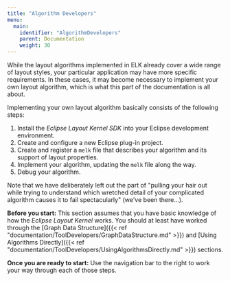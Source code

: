 ```yaml
---
title: "Algorithm Developers"
menu:
  main:
    identifier: "AlgorithmDevelopers"
    parent: Documentation
    weight: 30
---
```


While the layout algorithms implemented in ELK already cover a wide range of layout styles, your particular application may have more specific requirements. In these cases, it may become necessary to implement your own layout algorithm, which is what this part of the documentation is all about.

Implementing your own layout algorithm basically consists of the following steps:

1. Install the _Eclipse Layout Kernel SDK_ into your Eclipse development environment.
1. Create and configure a new Eclipse plug-in project.
1. Create and register a `melk` file that describes your algorithm and its support of layout properties.
1. Implement your algorithm, updating the `melk` file along the way.
1. Debug your algorithm.

Note that we have deliberately left out the part of "pulling your hair out while trying to understand which wretched detail of your complicated algorithm causes it to fail spectacularly" (we've been there...).

**Before you start:**
This section assumes that you have basic knowledge of how the _Eclipse Layout Kernel_ works. You should at least have worked through the [Graph Data Structure]({{< ref "documentation/ToolDevelopers/GraphDataStructure.md" >}}) and [Using Algorithms Directly]({{< ref "documentation/ToolDevelopers/UsingAlgorithmsDirectly.md" >}}) sections.

**Once you are ready to start:**
Use the navigation bar to the right to work your way through each of those steps.

